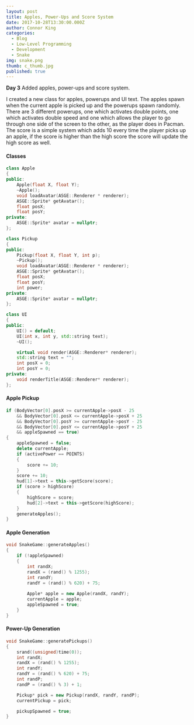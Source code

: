 ```yaml
---
layout: post
title: Apples, Power-Ups and Score System
date: 2017-10-28T13:30:00.000Z
author: Connor King
categories:
  - Blog
  - Low-Level Programming
  - Development
  - Snake
img: snake.png
thumb: c_thumb.jpg
published: true
---
```


<b>Day 3</b> Added apples, power-ups and score system.<!--more-->

I created a new class for apples, powerups and UI text. The apples spawn when the current apple is picked up and the powerups spawn randomly. There are 3 different powerups, one which activates double points, one which activates double speed and one which allows the player to go through one side of the screen to the other, as the player does in Pacman. The score is a simple system which adds 10 every time the player picks up an apple, if the score is higher than the high score the score will update the high score as well.

#### Classes
```C++
class Apple
{
public:
	Apple(float X, float Y);
	~Apple();
	void loadAvatar(ASGE::Renderer * renderer);
	ASGE::Sprite* getAvatar();
	float posX;
	float posY;
private:
	ASGE::Sprite* avatar = nullptr;
};

class Pickup
{
public:
	Pickup(float X, float Y, int p);
	~Pickup();
	void loadAvatar(ASGE::Renderer * renderer);
	ASGE::Sprite* getAvatar();
	float posX;
	float posY;
	int power;
private:
	ASGE::Sprite* avatar = nullptr;
};

class UI
{
public:
	UI() = default;
	UI(int x, int y, std::string text);
	~UI();

	virtual void render(ASGE::Renderer* renderer);
	std::string text = "";
	int posX = 0;
	int posY = 0;
private:
	void renderTitle(ASGE::Renderer* renderer);
};
```

#### Apple Pickup
```C++
if (BodyVector[0].posX >= currentApple->posX - 25 
	&& BodyVector[0].posX <= currentApple->posX + 25
	&& BodyVector[0].posY >= currentApple->posY - 25 
	&& BodyVector[0].posY <= currentApple->posY + 25
	&& appleSpawned == true)
{			
	appleSpawned = false;
	delete currentApple;
	if (activePower == POINTS)
	{
		score += 10;
	}
	score += 10;
	hud[1]->text = this->getScore(score);
	if (score > highScore)
	{
		highScore = score;
		hud[2]->text = this->getScore(highScore);
	}
	generateApples();
}
```

#### Apple Generation
```C++
void SnakeGame::generateApples()
{
	if (!appleSpawned)
	{
		int randX;
		randX = (rand() % 1255);
		int randY;
		randY = (rand() % 620) + 75;
		
		Apple* apple = new Apple(randX, randY);	
		currentApple = apple;
		appleSpawned = true;
	}
}
```

#### Power-Up Generation
```C++
void SnakeGame::generatePickups()
{
	srand((unsigned)time(0));
	int randX;
	randX = (rand() % 1255);
	int randY;
	randY = (rand() % 620) + 75;
	int randP;
	randP = (rand() % 3) + 1;

	Pickup* pick = new Pickup(randX, randY, randP);
	currentPickup = pick;

	pickupSpawned = true;
}
```

